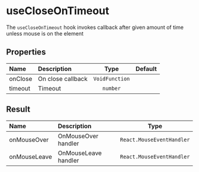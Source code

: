 # useCloseOnTimeout

The `useCloseOnTimeout` hook invokes callback after given amount of time unless mouse is on the element

## Properties

| Name    | Description       |      Type      | Default |
| :------ | :---------------- | :------------: | :-----: |
| onClose | On close callback | `VoidFunction` |         |
| timeout | Timeout           |    `number`    |         |

## Result

| Name         | Description          |           Type            |
| :----------- | :------------------- | :-----------------------: |
| onMouseOver  | OnMouseOver handler  | `React.MouseEventHandler` |
| onMouseLeave | OnMouseLeave handler | `React.MouseEventHandler` |
